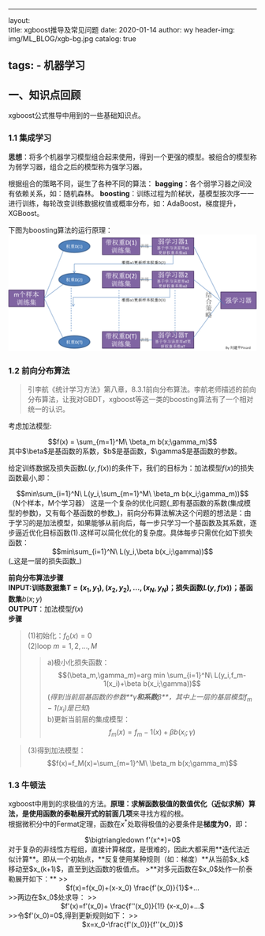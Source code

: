 <head>
    <script src="https://cdn.mathjax.org/mathjax/latest/MathJax.js?config=TeX-AMS-MML_HTMLorMML" type="text/javascript"></script>
    <script type="text/x-mathjax-config">
        MathJax.Hub.Config({
            tex2jax: {
            skipTags: ['script', 'noscript', 'style', 'textarea', 'pre'],
            inlineMath: [['$','$']]
            }
        });
    </script>
</head>

---
layout:     
title:      xgboost推导及常见问题
date:       2020-01-14
author:     wy
header-img: img/ML_BLOG/xgb-bg.jpg
catalog: true

tags:
    - 机器学习
---


## 一、知识点回顾
xgboost公式推导中用到的一些基础知识点。

### 1.1 集成学习
 **思想**：将多个机器学习模型组合起来使用，得到一个更强的模型。被组合的模型称为弱学习器，组合之后的模型称为强学习器。

 根据组合的策略不同，诞生了各种不同的算法：
     **bagging**：各个弱学习器之间没有依赖关系，如：随机森林。
     **boosting**：训练过程为阶梯状，基模型按次序一一进行训练，每轮改变训练数据权值或概率分布，如：AdaBoost，梯度提升，XGBoost。

下图为boosting算法的运行原理：
![](/img/ML_BLOG/XGB_1.png)
### 1.2 前向分布算法
> 引李航《统计学习方法》第八章，8.3.1前向分布算法。李航老师描述的前向分布算法，让我对GBDT，xgboost等这一类的boosting算法有了一个相对统一的认识。

考虑加法模型:   
<center>$$f(x) = \sum_{m=1}^M\ \beta_m b(x;\gamma_m)$$   </center>
其中$\beta$是基函数的系数，$b$是基函数，$\gamma$是基函数的参数。  

给定训练数据及损失函数$L(y,f(x))$的条件下，我们的目标为：加法模型$f(x)$的损失函数最小,即：   
<center>$$min\sum_{i=1}^N\ L(y_i,\sum_{m=1}^M\ \beta_m b(x_i;\gamma_m))$$  </center>   
（N个样本，M个学习器）   
这是一个复杂的优化问题(_即有基函数的系数(集成模型的参数)，又有每个基函数的参数_)，前向分布算法解决这个问题的想法是：由于学习的是加法模型，如果能够从前向后，每一步只学习一个基函数及其系数，逐步逼近优化目标函数(1).这样可以简化优化的复杂度。具体每步只需优化如下损失函数：   
<center>$$min\sum_{i=1}^N\ L(y_i,\beta b(x_i;\gamma))$$  </center>
(_这是一层的损失函数_)

**前向分布算法步骤**  
**INPUT:**训练数据集$T={(x_1,y_1),(x_2,y_2),...,(x_N,y_N)}$；损失函数$L(y,f(x))$；基函数**集**${b(x;y)}$    
**OUTPUT**：加法模型$f(x)$   
**步骤**   
>(1)初始化：$f_0(x)=0$  
>(2)loop $m=1,2,...,M$
>>a)极小化损失函数：$$(\beta_m,\gamma_m)=arg min \sum_{i=1}^N\ L(y_i,f_m-1(x_i)+\beta b(x_i;\gamma))$$    (_得到当前层基函数的参数**$\gamma$**和系数**$\beta$**，其中上一层的基层模型$f_m-1(x_i)$是已知_)   
>>b)更新当前层的集成模型：$$f_m(x)=f_m-1(x)+\beta b(x_i;\gamma)$$   

>(3)得到加法模型：$$f(x)=f_M(x)=\sum_{m=1}^M\ \beta_m b(x;\gamma_m)$$

### 1.3 牛顿法
xgboost中用到的求极值的方法。**原理：**求解函数极值的数值优化（近似求解）算法，是使用**函数的泰勒展开式的前面几项**来寻找方程的根。   
根据微积分中的Fermat定理，函数在$x^*$处取得极值的必要条件是**梯度为0**，即：   
<center>$\bigtriangledown f'(x^*)=0$</center>   
对于复杂的非线性方程组，直接计算梯度，是很难的，因此大都采用**迭代法近似计算**。即从一个初始点，**反复使用某种规则（如：梯度）**从当前$x_k$ 移动至$x_(k+1)$，直至到达函数的极值点。
>**对多元函数在$x_0$处作一阶泰勒展开如下：**
>><center>$f(x)=f(x_0)+(x-x_0) \frac{f'(x_0)}{1}$+...</center>   
>>两边在$x_0$处求导：   
>><center>$f'(x)=f'(x_0)+ \frac{f''(x_0)}{1!} (x-x_0)+...$</center>   
>>令$f'(x_0)=0$,得到更新规则如下：   
>><center>$x=x_0-\frac{f'(x_0)}{f''(x_0)}$</center>










